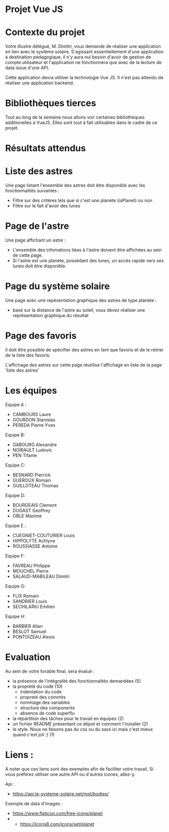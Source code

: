 Projet Vue JS
=

Contexte du projet
==

Votre illustre délégué, M. Dimitri, vous demande de réaliser une application en lien avec le système solaire. 
S'agissant essentiellement d'une application à destination pédagogique, il n'y aura nul besoin d'avoir de gestion de compte utilisateur et l'application ne fonctionnera que avec de la lecture de data issue d'une API.


Cette application devra utiliser la technologie Vue JS.
Il n'est pas attendu de réaliser une application backend.

Bibliothèques tierces
==
Tout au long de la semaine nous allons voir certaines bibliothèques additionelles à VueJS. Elles sont tout à fait utilisables dans le cadre de ce projet.


Résultats attendus
==

Liste des astres
===
Une page listant l'ensemble des astres doit être disponible avec les fonctionnalités suivantes :
 - Filtre sur des critères tels que si c'est une planète (isPlanet) ou non
 - Filtre sur le fait d'avoir des lunes

Page de l'astre
===
Une page affichant un astre :
 - L'ensemble des infomations liées à l'astre doivent être affichées au sein de cette page. 
 - Si l'astre est une planète, possédant des lunes, un accès rapide vers ses lunes doit être disponible.

Page du système solaire
===
Une page avec une repésentation graphique des astres de type planète :
 - basé sur la distance de l'astre au soleil, vous devez réaliser une représentation graphique du résultat

Page des favoris
===
Il doit être possible de spécifier des astres en tant que favoris et de le retirer de la liste des favoris.

L'affichage des astres sur cette page réutilise l'affichage en liste de la page 'liste des astres'

Les équipes
==

Equipe A : 

 - CAMBOURS Laure
 - GOURDON Stanislas
 - PEREDA Pierre-Yves

Equipe B:
 
 -  GABOURG Alexandre
 - NOIRAULT Ludovic
 - PEN Tifanie

Equipe C:

 - BESNARD Pierrick 
 - GUEROUX Romain
 - GUILLOTEAU Thomas

Equipe D:

- BOURGEAIS Clement
- DUGAST Geoffrey 
- OBLE Maxime

Equipe E :

-  CUEGNIET-COUTURIER Louis
- HIPPOLYTE Achlyne 
- ROUSSIASSE Antoine

Equipe F:

- FAVREAU Philippe 
- MOUCHEL Pierre
- SALAUD-MABILEAU Dimitri

Equipe G:

- FLIX Romain
- SANDRIER Louis
- SECHILARIU Emilien

Equipe H:

- BARBIER Allan
- BESLOT Samuel
- PONTOIZEAU Alexis

Evaluation
==
Au sein de votre livrable final, sera évalué : 
 - la présence de l'intégralité des fonctionnalités demandées (5)
 - la propreté du code (10)
   - indentation du code
   - propreté des commits
   - nommage des variables
   - structure des components
   - absence de code superflu
 - la répartition des tâches pour le travail en équipes (2)
 - un fichier README présentant ce dépot et comment l'installer (2)
 - le style. Nous ne faisons pas du css ou du sass ici mais c'est mieux quand c'est joli :) (1)

Liens : 
==
A noter que ces liens sont des exemples afin de faciliter votre travail. 
Si vous préférez utiliser une autre API ou d'autres icones, allez-y.

Api : 

 - https://api.le-systeme-solaire.net/rest/bodies/

Exemple de data d'images : 

 - https://www.flaticon.com/free-icons/planet
- - https://icons8.com/icons/set/planet


